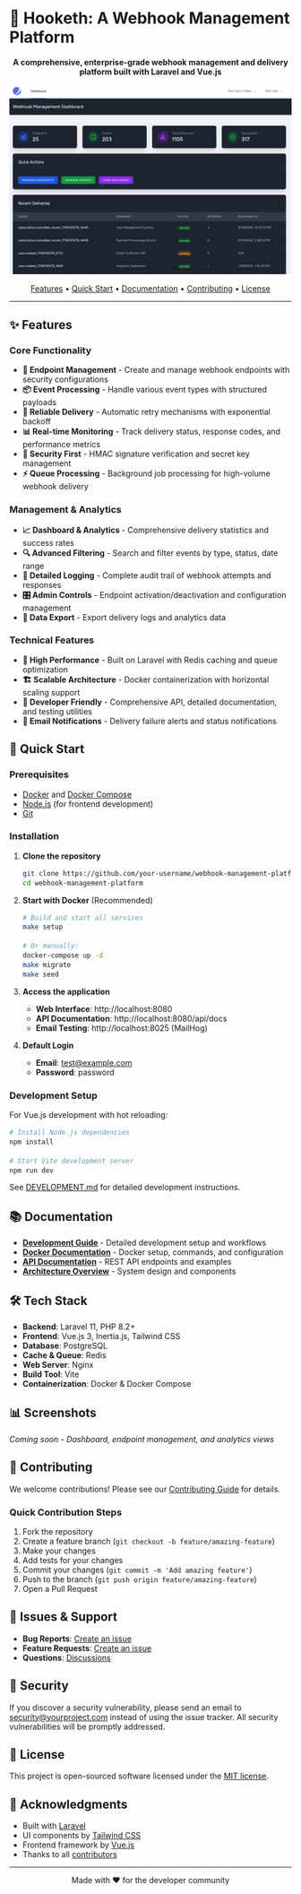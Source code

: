 # 🚀 Hooketh: A Webhook Management Platform

<p align="center">
  <strong>A comprehensive, enterprise-grade webhook management and delivery platform built with Laravel and Vue.js</strong>
</p>

![Hooketh screenshot](https://github.com/morcen/hooketh/blob/main/screenshot.png?raw=true)

<p align="center">
  <a href="#features">Features</a> •
  <a href="#quick-start">Quick Start</a> •
  <a href="#documentation">Documentation</a> •
  <a href="#contributing">Contributing</a> •
  <a href="#license">License</a>
</p>

---

## ✨ Features

### Core Functionality
- **🎯 Endpoint Management** - Create and manage webhook endpoints with security configurations
- **📦 Event Processing** - Handle various event types with structured payloads
- **🔄 Reliable Delivery** - Automatic retry mechanisms with exponential backoff
- **📊 Real-time Monitoring** - Track delivery status, response codes, and performance metrics
- **🔐 Security First** - HMAC signature verification and secret key management
- **⚡ Queue Processing** - Background job processing for high-volume webhook delivery

### Management & Analytics
- **📈 Dashboard & Analytics** - Comprehensive delivery statistics and success rates
- **🔍 Advanced Filtering** - Search and filter events by type, status, date range
- **📝 Detailed Logging** - Complete audit trail of webhook attempts and responses
- **🎛️ Admin Controls** - Endpoint activation/deactivation and configuration management
- **💾 Data Export** - Export delivery logs and analytics data

### Technical Features
- **🚄 High Performance** - Built on Laravel with Redis caching and queue optimization
- **🏗️ Scalable Architecture** - Docker containerization with horizontal scaling support
- **🔧 Developer Friendly** - Comprehensive API, detailed documentation, and testing utilities
- **📧 Email Notifications** - Delivery failure alerts and status notifications

## 🚀 Quick Start

### Prerequisites
- [Docker](https://docker.com) and [Docker Compose](https://docs.docker.com/compose/)
- [Node.js](https://nodejs.org) (for frontend development)
- [Git](https://git-scm.com)

### Installation

1. **Clone the repository**
   ```bash
   git clone https://github.com/your-username/webhook-management-platform.git
   cd webhook-management-platform
   ```

2. **Start with Docker** (Recommended)
   ```bash
   # Build and start all services
   make setup
   
   # Or manually:
   docker-compose up -d
   make migrate
   make seed
   ```

3. **Access the application**
   - **Web Interface**: http://localhost:8080
   - **API Documentation**: http://localhost:8080/api/docs
   - **Email Testing**: http://localhost:8025 (MailHog)

4. **Default Login**
   - **Email**: test@example.com
   - **Password**: password

### Development Setup

For Vue.js development with hot reloading:

```bash
# Install Node.js dependencies
npm install

# Start Vite development server
npm run dev
```

See [DEVELOPMENT.md](DEVELOPMENT.md) for detailed development instructions.

## 📚 Documentation

- **[Development Guide](DEVELOPMENT.md)** - Detailed development setup and workflows
- **[Docker Documentation](DOCKER.md)** - Docker setup, commands, and configuration
- **[API Documentation](API.md)** - REST API endpoints and examples
- **[Architecture Overview](ARCHITECTURE.md)** - System design and components

## 🛠️ Tech Stack

- **Backend**: Laravel 11, PHP 8.2+
- **Frontend**: Vue.js 3, Inertia.js, Tailwind CSS
- **Database**: PostgreSQL
- **Cache & Queue**: Redis
- **Web Server**: Nginx
- **Build Tool**: Vite
- **Containerization**: Docker & Docker Compose

## 📊 Screenshots

*Coming soon - Dashboard, endpoint management, and analytics views*

## 🤝 Contributing

We welcome contributions! Please see our [Contributing Guide](CONTRIBUTING.md) for details.

### Quick Contribution Steps
1. Fork the repository
2. Create a feature branch (`git checkout -b feature/amazing-feature`)
3. Make your changes
4. Add tests for your changes
5. Commit your changes (`git commit -m 'Add amazing feature'`)
6. Push to the branch (`git push origin feature/amazing-feature`)
7. Open a Pull Request

## 🐛 Issues & Support

- **Bug Reports**: [Create an issue](https://github.com/your-username/webhook-management-platform/issues/new?template=bug_report.md)
- **Feature Requests**: [Create an issue](https://github.com/your-username/webhook-management-platform/issues/new?template=feature_request.md)
- **Questions**: [Discussions](https://github.com/your-username/webhook-management-platform/discussions)

## 🔐 Security

If you discover a security vulnerability, please send an email to [security@yourproject.com](mailto:security@yourproject.com) instead of using the issue tracker. All security vulnerabilities will be promptly addressed.

## 📄 License

This project is open-sourced software licensed under the [MIT license](LICENSE).

## 🙏 Acknowledgments

- Built with [Laravel](https://laravel.com)
- UI components by [Tailwind CSS](https://tailwindcss.com)
- Frontend framework by [Vue.js](https://vuejs.org)
- Thanks to all [contributors](https://github.com/your-username/webhook-management-platform/graphs/contributors)

---

<p align="center">Made with ❤️ for the developer community</p>
